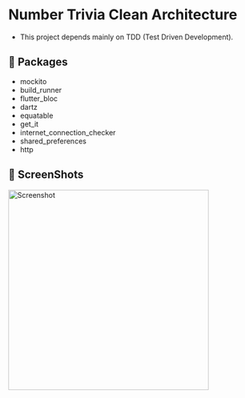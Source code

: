 # Number Trivia Clean Architecture
- This project depends mainly on TDD (Test Driven Development).

## 🔌 Packages
- mockito
- build_runner
- flutter_bloc
- dartz
- equatable
- get_it
- internet_connection_checker
- shared_preferences
- http

## 📸 ScreenShots

<img src="https://github.com/salsabilelshiekh2022/number-trivia-clean-architecture/assets/120952415/a746142b-4148-423c-8174-f0cd11f54faa" alt="Screenshot" style="width: 400px;">


